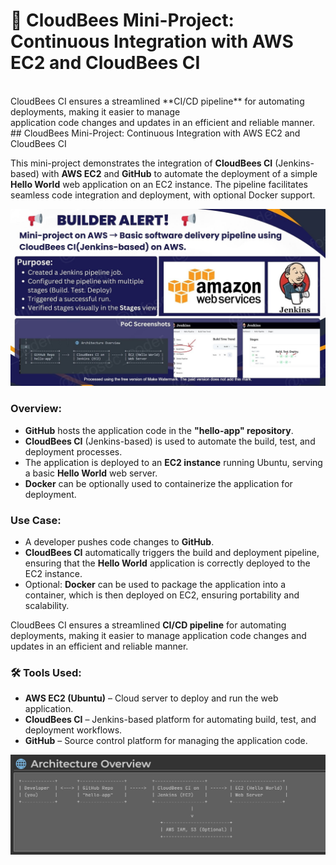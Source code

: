 <h1>🐝 CloudBees Mini-Project:
<br>Continuous Integration with AWS EC2 and CloudBees CI</h1>
<br>
CloudBees CI ensures a streamlined **CI/CD pipeline** for automating deployments, making it easier to manage 
<br>application code changes and updates in an efficient and reliable manner.
<br>
## CloudBees Mini-Project: Continuous Integration with AWS EC2 and CloudBees CI

This mini-project demonstrates the integration of **CloudBees CI** (Jenkins-based) with **AWS EC2** and **GitHub** to automate the deployment of a simple **Hello World** web application on an EC2 instance. The pipeline facilitates seamless code integration and deployment, with optional Docker support.

![Alt Text](cloudbees_jenkins_lc_WATERMARKED_lc.jpg)

### Overview:
- **GitHub** hosts the application code in the **"hello-app" repository**.
- **CloudBees CI** (Jenkins-based) is used to automate the build, test, and deployment processes.
- The application is deployed to an **EC2 instance** running Ubuntu, serving a basic **Hello World** web server.
- **Docker** can be optionally used to containerize the application for deployment.

### Use Case:
- A developer pushes code changes to **GitHub**.
- **CloudBees CI** automatically triggers the build and deployment pipeline, ensuring that the **Hello World** application is correctly deployed to the EC2 instance.
- Optional: **Docker** can be used to package the application into a container, which is then deployed on EC2, ensuring portability and scalability.

CloudBees CI ensures a streamlined **CI/CD pipeline** for automating deployments, making it easier to manage application code changes and updates in an efficient and reliable manner.


### 🛠️ Tools Used:
- **AWS EC2 (Ubuntu)** – Cloud server to deploy and run the web application.
- **CloudBees CI** – Jenkins-based platform for automating build, test, and deployment workflows.
- **GitHub** – Source control platform for managing the application code.


![Alt Text](cloudbees_aws_hello_world_app_lc.jpg)
